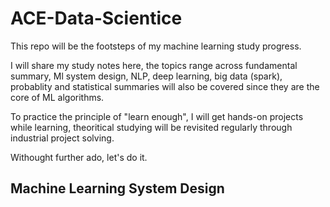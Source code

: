 # ACE-Data-Scientice

This repo will be the footsteps of my machine learning study progress.

I will share my study notes here, the topics range across fundamental summary, Ml system design, NLP, deep learning, big data (spark), probablity and statistical summaries will also be covered since they are the core of ML algorithms. 

To practice the principle of "learn enough", I will get hands-on projects while learning, theoritical studying will be revisited regularly through industrial project solving. 


Withought further ado, let's do it.

## Machine Learning System Design
